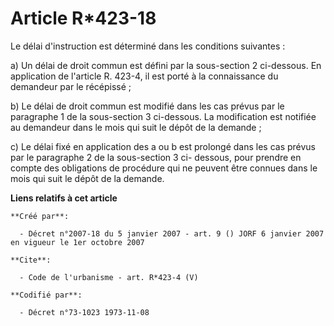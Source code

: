 # Article R*423-18

Le délai d'instruction est déterminé dans les conditions suivantes : 

a) Un délai de droit commun est défini par la sous-section 2 ci-dessous. En application de l'article R. 423-4, il est porté à
la connaissance du demandeur par le récépissé ; 

b) Le délai de droit commun est modifié dans les cas prévus par le paragraphe 1 de la sous-section 3 ci-dessous. La
modification est notifiée au demandeur dans le mois qui suit le dépôt de la demande ; 

c) Le délai fixé en application des a ou b est prolongé dans les cas prévus par le paragraphe 2 de la sous-section 3 ci-
dessous, pour prendre en compte des obligations de procédure qui ne peuvent être connues dans le mois qui suit le dépôt de la
demande.

**Liens relatifs à cet article**

	**Créé par**:

	  - Décret n°2007-18 du 5 janvier 2007 - art. 9 () JORF 6 janvier 2007 en vigueur le 1er octobre 2007

	**Cite**:

	  - Code de l'urbanisme - art. R*423-4 (V)

	**Codifié par**:

	  - Décret n°73-1023 1973-11-08
